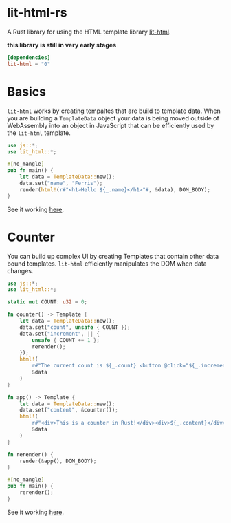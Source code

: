 # lit-html-rs

A Rust library for using the HTML template library [lit-html](https://lit-html.polymer-project.org/).

**this library is still in very early stages**

```toml
[dependencies]
lit-html = "0"
```

# Basics

`lit-html` works by creating tempaltes that are build to template data.  When you are building a `TemplateData` object your data is being moved outside of WebAssembly into an object in JavaScript that can be efficiently used by the `lit-html` template.

```rust
use js::*;
use lit_html::*;

#[no_mangle]
pub fn main() {
    let data = TemplateData::new();
    data.set("name", "Ferris");
    render(html!(r#"<h1>Hello ${_.name}</h1>"#, &data), DOM_BODY);
}
```

See it working [here](https://richardanaya.github.io/lit-html-rs/examples/helloworld/).

# Counter

You can build up complex UI by creating Templates that contain other data bound templates. `lit-html` efficiently manipulates the DOM when data changes.

```rust
use js::*;
use lit_html::*;

static mut COUNT: u32 = 0;

fn counter() -> Template {
    let data = TemplateData::new();
    data.set("count", unsafe { COUNT });
    data.set("increment", || {
        unsafe { COUNT += 1 };
        rerender();
    });
    html!(
        r#"The current count is ${_.count} <button @click="${_.increment}">+</button>"#,
        &data
    )
}

fn app() -> Template {
    let data = TemplateData::new();
    data.set("content", &counter());
    html!(
        r#"<div>This is a counter in Rust!</div><div>${_.content}</div>"#,
        &data
    )
}

fn rerender() {
    render(&app(), DOM_BODY);
}

#[no_mangle]
pub fn main() {
    rerender();
}
```

See it working [here](https://richardanaya.github.io/lit-html-rs/examples/counter/).
